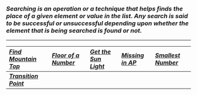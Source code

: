 ### _Searching is an operation or a technique that helps finds the place of a given element or value in the list. Any search is said to be successful or unsuccessful depending upon whether the element that is being searched is found or not._
---
| [_Find Mountain Top_](Solution/Find_Mountain_Top.py) | [_Floor of a Number_](Solution/Floor_of_a_Number.py) |[_Get the Sun Light_](Solution/Get_the_Sun_Light.py)| [_Missing in AP_](Solution/Missing_in_AP.py) |[_Smallest Number_](Solution/Smallest_Number.py)| 
|:---|:---|:---|:---|:---|
|**[_Transition Point_](Solution/Transition_Point.py)**||||


